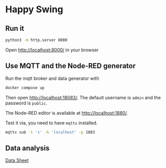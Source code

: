 # Happy Swing

## Run it

```bash
python3 -m http.server 8000
```

Open [http://localhost:8000/](http://localhost:8000/) in your browser

## Use MQTT and the Node-RED generator

Run the mqtt broker and data generator with

```bash
docker compose up
````

Then open [http://localhost:18083/](http://localhost:18083/). The default username is `admin` and the password is `public`.

The Node-RED editor is available at [http://localhost:1880/](http://localhost:1880/).

Test it via, you need to have `mqttx` installed.

```bash
mqttx sub -t 's' -h 'localhost' -p 1883
```

## Data analysis

[Data Sheet](https://docs.google.com/spreadsheets/d/1t-OPvkTPE99zK_tjjw-HukC4o4GXhHTFxQlcWT3e9Us/edit)
